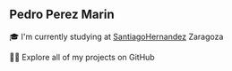 Pedro Perez Marin
----------------------------------------

🎓 I'm currently studying at [SantiagoHernandez](https://www.iessantiagohernandez.com/) Zaragoza

👨‍💻 Explore all of my projects on GitHub


